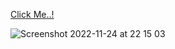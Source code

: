 [Click Me..!](https://tabs-projects.netlify.app) 

![Screenshot 2022-11-24 at 22 15 03](https://user-images.githubusercontent.com/101603320/203863939-c896c2d3-bfd4-4837-a7ba-f97ab8f10a3f.png)
